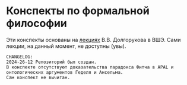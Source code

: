 # Конспекты по формальной философии

Эти конспекты основаны на [лекциях](https://drive.google.com/drive/folders/14R_Xut-3dRLUAvHlE7vkMyW9hsI8oiwV) В.В. Долгорукова в ВШЭ. Сами лекции, на данный момент, не доступны (увы). 

```
CHANGELOG:
2024-26-12 Репозиторий был создан. 
В конспекте отсутствуют доказательства парадокса Фитча в APAL и онтологических аргументов Геделя и Ансельма. 
Сам конспект не вычитан.
```
